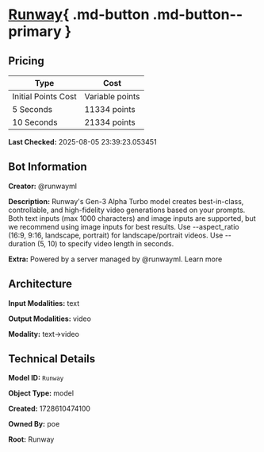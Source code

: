 # [Runway](https://poe.com/Runway){ .md-button .md-button--primary }

## Pricing

| Type | Cost |
|------|------|
| Initial Points Cost | Variable points |
| 5 Seconds | 11334 points |
| 10 Seconds | 21334 points |

**Last Checked:** 2025-08-05 23:39:23.053451


## Bot Information

**Creator:** @runwayml

**Description:** Runway's Gen-3 Alpha Turbo model creates best-in-class, controllable, and high-fidelity video generations based on your prompts. Both text inputs (max 1000 characters) and image inputs are supported, but we recommend using image inputs for best results. Use --aspect_ratio (16:9, 9:16, landscape, portrait) for landscape/portrait videos. Use --duration (5, 10) to specify video length in seconds.

**Extra:** Powered by a server managed by @runwayml. Learn more


## Architecture

**Input Modalities:** text

**Output Modalities:** video

**Modality:** text->video


## Technical Details

**Model ID:** `Runway`

**Object Type:** model

**Created:** 1728610474100

**Owned By:** poe

**Root:** Runway
